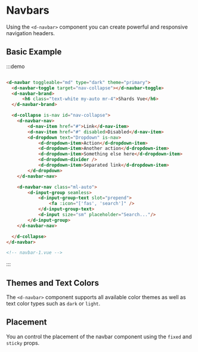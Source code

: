 # Navbars

Using the `<d-navbar>` component you can create powerful and responsive navigation headers.  

## Basic Example

:::demo
```html

<d-navbar toggleable="md" type="dark" theme="primary">
  <d-navbar-toggle target="nav-collapse"></d-navbar-toggle>
  <d-navbar-brand>
      <h6 class="text-white my-auto mr-4">Shards Vue</h6>
  </d-navbar-brand>

  <d-collapse is-nav id="nav-collapse">
    <d-navbar-nav>
        <d-nav-item href="#">Link</d-nav-item>
        <d-nav-item href="#" disabled>Disabled</d-nav-item>
        <d-dropdown text="Dropdown" is-nav>
            <d-dropdown-item>Action</d-dropdown-item>
            <d-dropdown-item>Another action</d-dropdown-item>
            <d-dropdown-item>Something else here</d-dropdown-item>
            <d-dropdown-divider />
            <d-dropdown-item>Separated link</d-dropdown-item>
        </d-dropdown>
    </d-navbar-nav>

    <d-navbar-nav class="ml-auto">
        <d-input-group seamless>
            <d-input-group-text slot="prepend">
                <fa :icon="['fas', 'search']" />
            </d-input-group-text>
            <d-input size="sm" placeholder="Search..."/>
        </d-input-group>
    </d-navbar-nav>

  </d-collapse>
</d-navbar>

<!-- navbar-1.vue -->
```
:::

## Themes and Text Colors

The `<d-navbar>` component supports all available color themes as well as text color types such as `dark` or `light`.

## Placement

You an control the placement of the navbar component using the `fixed` and `sticky` props.
